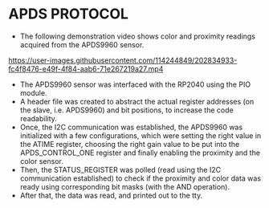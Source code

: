 # APDS PROTOCOL


- The following demonstration video shows color and proximity readings acquired from the APDS9960 sensor.



https://user-images.githubusercontent.com/114244849/202834933-fc4f8476-e49f-4f84-aab6-71e267219a27.mp4



- The APDS9960 sensor was interfaced with the RP2040 using the PIO module.
- A header file was created to abstract the actual register addresses (on the slave, i.e. APDS9960) and bit positions, to increase the code readability.
- Once, the I2C communication was established, the APDS9960 was initialized with a few configurations, which were setting the right value in the ATIME register, choosing the right gain value to be put into the APDS_CONTROL_ONE register and finally enabling the proximity and the color sensor.
- Then, the STATUS_REGISTER was polled (read using the I2C communication established) to check if the proximity and color data was ready using corresponding bit masks (with the AND operation).
- After that, the data was read, and printed out to the tty.

